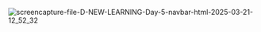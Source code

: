 ![screencapture-file-D-NEW-LEARNING-Day-5-navbar-html-2025-03-21-12_52_32](https://github.com/user-attachments/assets/e7152eb8-69d5-46fb-b461-e4a5f447d850)
